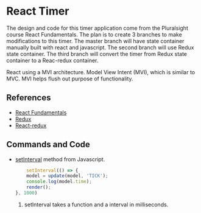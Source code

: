 # React Timer
The design and code for this timer application come from the Pluralsight course React Fundamentals. The plan is to create 3 branches to make modifications to this timer. The master branch will have state container manually built with react and javascript. The second branch will use Redux state container. The third branch will convert the timer from Redux state container to a Reac-redux container.

React using a MVI architecture. Model View Intent (MVI), which is similar to MVC. MVI helps flush out purpose of functionality. 

## References
* [React Fundamentals](https://app.pluralsight.com/library/courses/react-fundamentals-update/table-of-contents)
* [Redux](https://redux.js.org/)
* [React-redux](https://react-redux.js.org/)

## Commands and Code
* [setInterval](https://developer.mozilla.org/en-US/docs/Web/API/WindowOrWorkerGlobalScope/setInterval) method from Javascript.
    ```Javascript
        setInterval(() => {
        model = update(model, 'TICK');
        console.log(model.time);
        render();
    }, 1000)
    ```
    1. setInterval takes a function and a interval in milliseconds.
